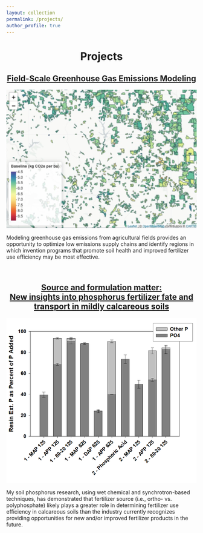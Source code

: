 ```yaml
---
layout: collection
permalink: /projects/
author_profile: true
---
```

<h1 align="center"> Projects </h1>



[<h2 align="center"> Field-Scale Greenhouse Gas Emissions Modeling </h2>](/projects/agu_presentation/)

<p align="center">
    <a href="/images/agu_2023/agu_2023_field_emissions.png">
        <kbd>
            <img src="/images/agu_2023/agu_2023_field_emissions.png">
        </kbd>
    </a>
</p>

Modeling greenhouse gas emissions from agricultural fields provides an opportunity to optimize low emissions supply chains and identify regions in which invention programs that promote soil health and improved fertilizer use efficiency may be most effective. 

<br>

[<h2 align="center"> Source and formulation matter: <br> New insights into phosphorus fertilizer fate and transport in mildly calcareous soils </h2>](/projects/source_matters/)

<p align="center">
    <a href="/images/source_matters/resin_ext_p_calc.png">
        <kbd>
            <img src="/images/source_matters/resin_ext_p_calc.png">
        </kbd>
    </a>
</p>

My soil phosphorus research, using wet chemical and synchrotron-based techniques, has demonstrated that fertilizer source (i.e., ortho- vs. polyphosphate) likely plays a greater role in determining fertilizer use efficiency in calcareous soils than the industry currently recognizes providing opportunities for new and/or improved fertilizer products in the future. 

